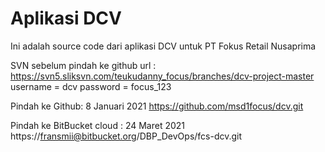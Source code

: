 # Aplikasi DCV
Ini adalah source code dari aplikasi DCV untuk PT Fokus Retail Nusaprima



SVN sebelum pindah ke github
url : https://svn5.sliksvn.com/teukudanny_focus/branches/dcv-project-master
username = dcv password = focus_123

Pindah ke Github: 8 Januari 2021
https://github.com/msd1focus/dcv.git

Pindah ke BitBucket cloud : 24 Maret 2021
https://fransmii@bitbucket.org/DBP_DevOps/fcs-dcv.git